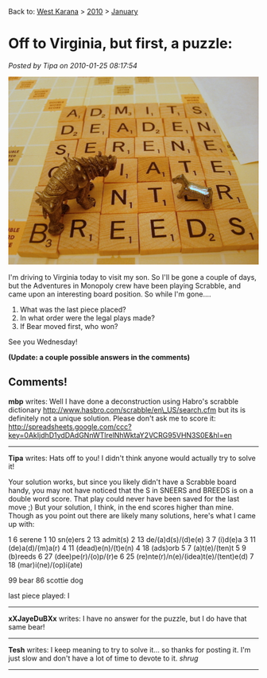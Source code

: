 Back to: [West Karana](/posts/westkarana.md) > [2010](/posts/2010/westkarana.md) > [January](./westkarana.md)
# Off to Virginia, but first, a puzzle:

*Posted by Tipa on 2010-01-25 08:17:54*

![](../../../uploads/2010/01/STP62004.jpg "Puzzle!")

I'm driving to Virginia today to visit my son. So I'll be gone a couple of days, but the Adventures in Monopoly crew have been playing Scrabble, and came upon an interesting board position. So while I'm gone....

1) What was the last piece placed?
2) In what order were the legal plays made?
3) If Bear moved first, who won?

See you Wednesday!

**(Update: a couple possible answers in the comments)**
## Comments!

**mbp** writes: Well I have done a deconstruction using Habro's scrabble dictionary http://www.hasbro.com/scrabble/en\_US/search.cfm but its is definitely not a unique solution. Please don't ask me to score it: http://spreadsheets.google.com/ccc?key=0AkIjdhD1ydDAdGNnWTlrelNhWktaY2VCRG95VHN3S0E&hl=en

---

**Tipa** writes: Hats off to you! I didn't think anyone would actually try to solve it!

Your solution works, but since you likely didn't have a Scrabble board handy, you may not have noticed that the S in SNEERS and BREEDS is on a double word score. That play could never have been saved for the last move ;) But your solution, I think, in the end scores higher than mine. Though as you point out there are likely many solutions, here's what I came up with:

1 6 serene
1 10 sn(e)ers
2 13 admit(s)
2 13 de/(a)d(s)/(d)e(e)
3 7 (i)d(e)a
3 11 (de)a(d)/(m)a(r)
4 11 (dead)e(n)/(t)e(n)
4 18 (ads)orb
5 7 (a)t(e)/(ten)t
5 9 (b)reeds
6 27 (dee)pe(r)/(o)p/(r)e
6 25 (re)nte(r)/n(e)/(idea)t(e)/(tent)e(d)
7 18 (mar)i(ne)/(op)i(ate)

99 bear
86 scottie dog

last piece played: I

---

**xXJayeDuBXx** writes: I have no answer for the puzzle, but I do have that same bear!

---

**Tesh** writes: I keep meaning to try to solve it... so thanks for posting it. I'm just slow and don't have a lot of time to devote to it. *shrug*

---

